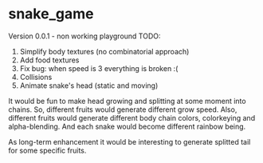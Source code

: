 # snake_game
Version 0.0.1 - non working playground
TODO:
1. Simplify body textures (no combinatorial approach)
2. Add food textures
3. Fix bug: when speed is 3 everything is broken :(
3. Collisions
4. Animate snake's head (static and moving)


It would be fun to make head growing and splitting at some moment into chains. So, different fruits would generate different grow speed. Also, different fruits would generate different body chain colors, colorkeying 
and alpha-blending. And each snake would become different rainbow being. 

As long-term enhancement it would be interesting to generate splitted tail for some specific fruits.

